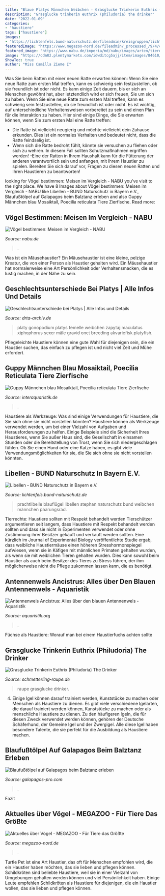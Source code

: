```yaml
---
title: "Blaue Platys Männchen Weibchen - Grasglucke Trinkerin Euthrix (philudoria) The Drinker"
description: "Grasglucke trinkerin euthrix (philudoria) the drinker"
date: "2022-01-09"
categories:
- "haustiere"
tags: ["haustiere"]
images:
- "https://lichtenfels.bund-naturschutz.de/fileadmin/kreisgruppen/lichtenfels/eigene_Bilder_KG_LIF/2020/Blauflügel_Prachtlibelle_-_Thomas_Stephan_original.jpg"
featuredImage: "https://www.megazoo-nord.de/fileadmin/_processed_/9/4/csm_ziegensittich_blau__cyanoramphus_novaezelandiae___1__d8ca08c399.jpg"
featured_image: "https://www.nabu.de/imperia/md/nabu/images/arten/tiere/voegel/meisen-beutelmeisen/140929-nabu-haubenmeise-frank-derer15.jpeg"
image: "https://cdn02.plentymarkets.com/idwditcg5ajj/item/images/84610/full/Guppy-Blau-Mosaiktail.jpg"
ShowToc: true
author: "Miss Camilla Zieme I"
---
```



Was Sie beim Ratten mit einer neuen Ratte erwarten können: Wenn Sie eine neue Ratte zum ersten Mal treffen, kann es schwierig sein festzustellen, ob sie freundlich ist oder nicht. Es kann einige Zeit dauern, bis er sich an Menschen gewöhnt hat, aber letztendlich wird er sich freuen, Sie um sich zu haben.
Wenn Sie eine neue Ratte zum ersten Mal treffen, kann es schwierig sein festzustellen, ob sie freundlich ist oder nicht. Es ist wichtig, auf unterschiedliche Verhaltensweisen vorbereitet zu sein und einen Plan für die Interaktion zu haben. Hier sind einige Dinge, die Sie erwarten können, wenn Sie zum ersten Mal eine Ratte treffen:
- Die Ratte ist vielleicht neugierig und möchte vielleicht dein Zuhause erkunden. Dies ist ein normales Verhalten und bedeutet nicht, dass die Ratte feindselig ist.
- Wenn sich die Ratte bedroht fühlt, könnte sie versuchen zu fliehen oder sich zu wehren. In diesem Fall sollten Schutzmaßnahmen ergriffen werden!
-Eine der Ratten in Ihrem Haushalt kann für die Fütterung der anderen verantwortlich sein und anfangen, mit Ihrem Haustier zu spielen. Bereiten Sie sich darauf vor, Fragen zu diesen neuen Ratten und Ihren Haustieren zu beantworten!

	

		
looking for Vögel bestimmen: Meisen im Vergleich - NABU you've visit to the right place. We have 8 Images about Vögel bestimmen: Meisen im Vergleich - NABU like Libellen - BUND Naturschutz in Bayern e.V., Blaufußtölpel auf Galapagos beim Balztanz erleben and also Guppy Männchen blau Mosaiktail, Poecilia reticulata Tiere Zierfische. Read more:
		
    
## Vögel Bestimmen: Meisen Im Vergleich - NABU

<img loading=lazy src="https://www.nabu.de/imperia/md/nabu/images/arten/tiere/voegel/meisen-beutelmeisen/140929-nabu-haubenmeise-frank-derer15.jpeg" onerror="this.onerror=null;this.src='https://tse1.mm.bing.net/th?id=OIP.1ydDW5Iovbb7ybdVIKjflwHaE7&amp;pid=15.1';" alt="Vögel bestimmen: Meisen im Vergleich - NABU">

_Source: nabu.de_

>. 

	

Was ist ein Mäusehaustier?
Ein Mäusehaustier ist eine kleine, pelzige Kreatur, die von einer Person als Haustier gehalten wird. Ein Mäusehaustier hat normalerweise eine Art Persönlichkeit oder Verhaltensmacken, die es lustig machen, in der Nähe zu sein.

    
## Geschlechtsunterschiede Bei Platys | Alle Infos Und Details

<img loading=lazy src="https://www.drta-archiv.de/picsfree01/xiphophorusmaculatus01.jpg" onerror="this.onerror=null;this.src='https://tse4.mm.bing.net/th?id=OIP.0-acvtXjvT_uEj3_8CJg2wHaGm&amp;pid=15.1';" alt="Geschlechtsunterschiede bei Platys | Alle Infos und Details">

_Source: drta-archiv.de_

>platy gonopodium platys femelle weibchen zapytaj maculatus xiphophorus sexer mâle gravid onet breeding akvariefisk platyfish. 

	

Pflegeleichte Haustiere können eine gute Wahl für diejenigen sein, die ein Haustier suchen, das einfach zu pflegen ist und nicht viel Zeit und Mühe erfordert.

    
## Guppy Männchen Blau Mosaiktail, Poecilia Reticulata Tiere Zierfische

<img loading=lazy src="https://cdn02.plentymarkets.com/idwditcg5ajj/item/images/84610/full/Guppy-Blau-Mosaiktail.jpg" onerror="this.onerror=null;this.src='https://tse4.mm.bing.net/th?id=OIP.GWH-xwogPxOoOT_wsiQd-AHaE7&amp;pid=15.1';" alt="Guppy Männchen blau Mosaiktail, Poecilia reticulata Tiere Zierfische">

_Source: interaquaristik.de_

>. 

	

Haustiere als Werkzeuge: Was sind einige Verwendungen für Haustiere, die Sie sich ohne sie nicht vorstellen könnten?
Haustiere können als Werkzeuge verwendet werden, um bei einer Vielzahl von Aufgaben und Herausforderungen zu helfen. Einige Beispiele sind die Sicherheit Ihres Haustieres, wenn Sie außer Haus sind, die Gesellschaft in einsamen Stunden oder die Bereitstellung von Trost, wenn Sie sich niedergeschlagen fühlen. Ob Sie einen Hund oder eine Katze haben, es gibt viele Verwendungsmöglichkeiten für sie, die Sie sich ohne sie nicht vorstellen könnten.

    
## Libellen - BUND Naturschutz In Bayern E.V.

<img loading=lazy src="https://lichtenfels.bund-naturschutz.de/fileadmin/kreisgruppen/lichtenfels/eigene_Bilder_KG_LIF/2020/Blauflügel_Prachtlibelle_-_Thomas_Stephan_original.jpg" onerror="this.onerror=null;this.src='https://tse1.mm.bing.net/th?id=OIP.7xW2pK1NOSSfvxC4j61ZOwHaE9&amp;pid=15.1';" alt="Libellen - BUND Naturschutz in Bayern e.V.">

_Source: lichtenfels.bund-naturschutz.de_

>prachtlibelle blauflügel libellen stephan naturschutz bund weibchen männchen paarungsrad. 

	

Tierrechte: Haustiere sollten mit Respekt behandelt werden
Tierschützer argumentieren seit langem, dass Haustiere mit Respekt behandelt werden sollten und dass sie nicht in Experimenten verwendet oder ohne Zustimmung ihrer Besitzer gekauft und verkauft werden sollten. Eine kürzlich im Journal of Experimental Biology veröffentlichte Studie ergab, dass weibliche Haustiermäuse einen höheren Stresshormonspiegel aufwiesen, wenn sie in Käfigen mit männlichen Primaten gehalten wurden, als wenn sie mit weiblichen Tieren gehalten wurden. Dies kann sowohl beim Haustier als auch beim Besitzer des Tieres zu Stress führen, der ihm möglicherweise nicht die Pflege zukommen lassen kann, die es benötigt.

    
## Antennenwels Ancistrus: Alles über Den Blauen Antennenwels - Aquaristik

<img loading=lazy src="https://www.aquaristik.org/wp-content/uploads/2018/01/Antennenwels10-1-768x1024.jpg" onerror="this.onerror=null;this.src='https://tse4.mm.bing.net/th?id=OIP.S8Etx7spC0C8VY4O9f6IFQHaJ4&amp;pid=15.1';" alt="Antennenwels Ancistrus: Alles über den blauen Antennenwels - Aquaristik">

_Source: aquaristik.org_

>. 

	

Füchse als Haustiere: Worauf man bei einem Haustierfuchs achten sollte

    
## Grasglucke Trinkerin Euthrix (Philudoria) The Drinker

<img loading=lazy src="https://www.schmetterling-raupe.de/frbild2/fremd2730.jpg" onerror="this.onerror=null;this.src='https://tse2.mm.bing.net/th?id=OIP.RYah4b5Tx_J5AqsqVjRG2QHaFj&amp;pid=15.1';" alt="Grasglucke Trinkerin Euthrix (Philudoria) The Drinker">

_Source: schmetterling-raupe.de_

>raupe grasglucke drinker. 

	

4. Einige Igel können darauf trainiert werden, Kunststücke zu machen oder Menschen als Haustiere zu dienen.
Es gibt viele verschiedene Igelarten, die darauf trainiert werden können, Kunststücke zu machen oder als menschliche Haustiere zu dienen. Zu den häufigeren Igeln, die für diesen Zweck verwendet werden können, gehören der Deutsche Schäferhund, der Gemeine Igel und der Zwergigel. Alle diese Igel haben besondere Talente, die sie perfekt für die Ausbildung als Haustiere machen.

    
## Blaufußtölpel Auf Galapagos Beim Balztanz Erleben

<img loading=lazy src="https://galapagos-pro.com/wp-content/uploads/2018/03/Toelpel_klein_2.jpg" onerror="this.onerror=null;this.src='https://tse3.mm.bing.net/th?id=OIP.WnJA_20brNveJ_Dw-fjjzwHaKX&amp;pid=15.1';" alt="Blaufußtölpel auf Galapagos beim Balztanz erleben">

_Source: galapagos-pro.com_

>. 

	

Fazit

    
## Aktuelles über Vögel - MEGAZOO - Für Tiere Das Größte

<img loading=lazy src="https://www.megazoo-nord.de/fileadmin/_processed_/9/4/csm_ziegensittich_blau__cyanoramphus_novaezelandiae___1__d8ca08c399.jpg" onerror="this.onerror=null;this.src='https://tse3.mm.bing.net/th?id=OIP.GoEl37M1C2OvcWpwKqMoRgHaHa&amp;pid=15.1';" alt="Aktuelles über Vögel - MEGAZOO - Für Tiere das Größte">

_Source: megazoo-nord.de_

>. 

	

Turtle Pet ist eine Art Haustier, das oft für Menschen empfohlen wird, die ein Haustier haben möchten, das sie lieben und pflegen können.
Schildkröten sind beliebte Haustiere, weil sie in einer Vielzahl von Umgebungen gehalten werden können und viel Persönlichkeit haben. Einige Leute empfehlen Schildkröten als Haustiere für diejenigen, die ein Haustier wollen, das sie lieben und pflegen können.

